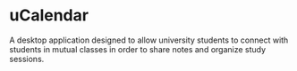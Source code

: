 # uCalendar
A desktop application designed to allow university students to connect with students in mutual classes in order to share notes and organize study sessions. 
